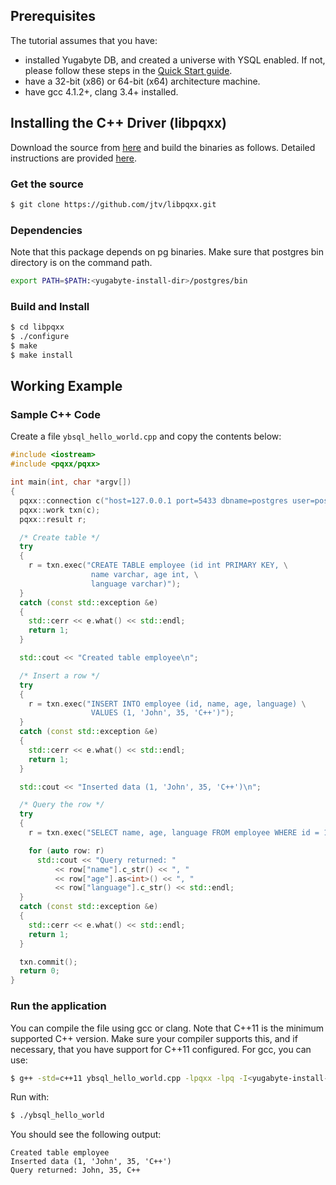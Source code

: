 
## Prerequisites

The tutorial assumes that you have:

- installed Yugabyte DB, and created a universe with YSQL enabled. If not, please follow these steps in the [Quick Start guide](../../../quick-start/explore-ysql).
- have a 32-bit (x86) or 64-bit (x64) architecture machine.
- have gcc 4.1.2+, clang 3.4+ installed.

## Installing the C++ Driver (libpqxx)

Download the source from [here](https://github.com/jtv/libpqxx) and build the binaries as follows. Detailed instructions are provided [here](https://github.com/jtv/libpqxx).

### Get the source 

```sh
$ git clone https://github.com/jtv/libpqxx.git
```

### Dependencies 

Note that this package depends on pg binaries. Make sure that postgres bin directory is on the command path.

```sh
export PATH=$PATH:<yugabyte-install-dir>/postgres/bin
```

### Build and Install

```sh
$ cd libpqxx
$ ./configure
$ make
$ make install
```

## Working Example

### Sample C++ Code

Create a file `ybsql_hello_world.cpp` and copy the contents below:

```cpp
#include <iostream>
#include <pqxx/pqxx>

int main(int, char *argv[])
{
  pqxx::connection c("host=127.0.0.1 port=5433 dbname=postgres user=postgres password=postgres");
  pqxx::work txn(c);
  pqxx::result r;

  /* Create table */
  try 
  {
    r = txn.exec("CREATE TABLE employee (id int PRIMARY KEY, \
                  name varchar, age int, \
                  language varchar)");
  }
  catch (const std::exception &e)
  {
    std::cerr << e.what() << std::endl;
    return 1;
  }

  std::cout << "Created table employee\n";

  /* Insert a row */
  try 
  {
    r = txn.exec("INSERT INTO employee (id, name, age, language) \
                  VALUES (1, 'John', 35, 'C++')");
  }
  catch (const std::exception &e)
  {
    std::cerr << e.what() << std::endl;
    return 1;
  }

  std::cout << "Inserted data (1, 'John', 35, 'C++')\n";

  /* Query the row */
  try 
  {
    r = txn.exec("SELECT name, age, language FROM employee WHERE id = 1");

    for (auto row: r)
      std::cout << "Query returned: " 
          << row["name"].c_str() << ", "
          << row["age"].as<int>() << ", "
          << row["language"].c_str() << std::endl;
  }
  catch (const std::exception &e)
  {
    std::cerr << e.what() << std::endl;
    return 1;
  }

  txn.commit();
  return 0;
}
```

### Run the application

You can compile the file using gcc or clang. Note that C++11 is the minimum supported C++ version. Make sure your compiler supports this, and if necessary, that you have support for C++11 configured. For gcc, you can use:

```sh
$ g++ -std=c++11 ybsql_hello_world.cpp -lpqxx -lpq -I<yugabyte-install-dir>/postgres/include -o ybsql_hello_world
```

Run with:

```sh
$ ./ybsql_hello_world
```

You should see the following output:

```
Created table employee
Inserted data (1, 'John', 35, 'C++')
Query returned: John, 35, C++ 
```
